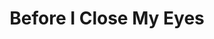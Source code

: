 --- 
title: "Before I Close My Eyes"
publishdate: "2018-12-25T16:48:46+02:00"
src: "https://365manga.net/manga/before-i-close-my-eyes"
image: "https://data.365manga.net/images/thumbnails/32709-before-i-close-my-eyes.jpg"
description: " Yuuta kept being sex friends with Souichi, his big brother’s friend, due to his long-running unrequited love. But their relationship becomes painful for Yuuta after he starts suspecting that Souichi is in love with his big brother."
---